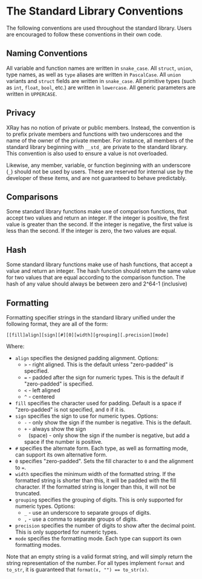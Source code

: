 # The Standard Library Conventions
The following conventions are used throughout the standard library. Users are encouraged to follow these conventions in their own code.
## Naming Conventions
All variable and function names are written in `snake_case`. All `struct`, `union`, type names, as well as `type` aliases are written in `PascalCase`. All `union` variants and `struct` fields are written in `snake_case`. All primitive types (such as `int`, `float`, `bool`, etc.) are written in `lowercase`. All generic parameters are written in `UPPERCASE`.

## Privacy
XRay has no notion of private or public members. Instead, the convention is to prefix private members and functions with two underscores and the name of the owner of the private member. For instance, all members of the standard library beginning with `__std_` are private to the standard library. This convention is also used to ensure a value is not overloaded.

Likewise, any member, variable, or function beginning with an underscore (`_`) should not be used by users. These are reserved for internal use by the developer of these items, and are not guaranteed to behave predictably.

## Comparisons
Some standard library functions make use of comparison functions, that accept two values and return an integer. If the integer is positive, the first value is greater than the second. If the integer is negative, the first value is less than the second. If the integer is zero, the two values are equal.

## Hash
Some standard library functions make use of hash functions, that accept a value and return an integer. The hash function should return the same value for two values that are equal according to the comparison function. The hash of any value should always be between zero and 2^64-1 (inclusive)

## Formatting

Formatting specifier strings in the standard library unified under the following format, they are all of the form:

`[[fill]align][sign][#][0][width][grouping][.precision][mode]`

Where:
* `align` specifies the designed padding alignment. Options:
    * `>` - right aligned. This is the default unless "zero-padded" is specified.
    * `=` - padded after the sign for numeric types. This is the default if "zero-padded" is specified.
    * `<` - left aligned
    * `^` - centered
* `fill` specifies the character used for padding. Default is a space if "zero-padded" is not specified, and `0` if it is.
* `sign` specifies the sign to use for numeric types. Options:
    * `-` - only show the sign if the number is negative. This is the default.
    * `+` - always show the sign
    * ` ` (space) - only show the sign if the number is negative, but add a space if the number is positive.
* `#` specifies the alternate form. Each type, as well as formatting mode, can support its own alternative form.
* `0` specifies "zero-padded". Sets the fill character to `0` and the alignment to `=`.
* `width` specifies the minimum width of the formatted string. If the formatted string is shorter than this, it will be padded with the fill character. If the formatted string is longer than this, it will not be truncated.
* `grouping` specifies the grouping of digits. This is only supported for numeric types. Options:
    * `_` - use an underscore to separate groups of digits.
    * `,` - use a comma to separate groups of digits.
* `precision` specifies the number of digits to show after the decimal point. This is only supported for numeric types.
* `mode` specifies the formatting mode. Each type can support its own formatting modes.


Note that an empty string is a valid format string, and will simply return the string representation of the number. For all types implement `format` and `to_str`, it is guaranteed that `format(x, "") == to_str(x)`.